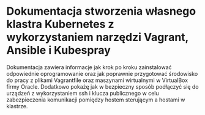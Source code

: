 # Dokumentacja stworzenia własnego klastra Kubernetes z wykorzystaniem narzędzi Vagrant, Ansible i Kubespray

Dokumentacja zawiera informacje jak krok po kroku zainstalować odpowiednie oprogramowanie oraz jak poprawnie przygotować środowisko do pracy z plikami Vagrantfile oraz maszynami wirtualnymi w VirtualBox firmy Oracle. Dodatkowo pokażę jak w bezpieczny sposób podłączyć się do urządzeń z wykorzystaniem ssh i klucza publicznego w celu zabezpieczenia komunikacji pomiędzy hostem sterującym a hostami w klastrze.

